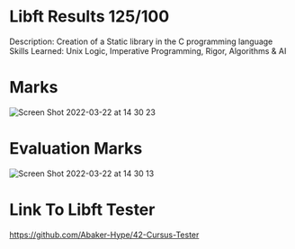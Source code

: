# Libft Results 125/100

Description: Creation of a Static library in the C programming language
Skills Learned: Unix Logic, Imperative Programming, Rigor, Algorithms & AI

# Marks
![Screen Shot 2022-03-22 at 14 30 23](https://user-images.githubusercontent.com/9160772/159405520-35297066-28c5-4499-b115-9ef56e3620ab.png)

# Evaluation Marks
![Screen Shot 2022-03-22 at 14 30 13](https://user-images.githubusercontent.com/9160772/159405511-18c85d3b-6579-4ee6-b9a6-cb8eff64644c.png)

# Link To Libft Tester
https://github.com/Abaker-Hype/42-Cursus-Tester

